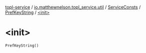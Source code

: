 [topl-service](../../../index.md) / [io.matthewnelson.topl_service.util](../../index.md) / [ServiceConsts](../index.md) / [PrefKeyString](index.md) / [&lt;init&gt;](./-init-.md)

# &lt;init&gt;

`PrefKeyString()`